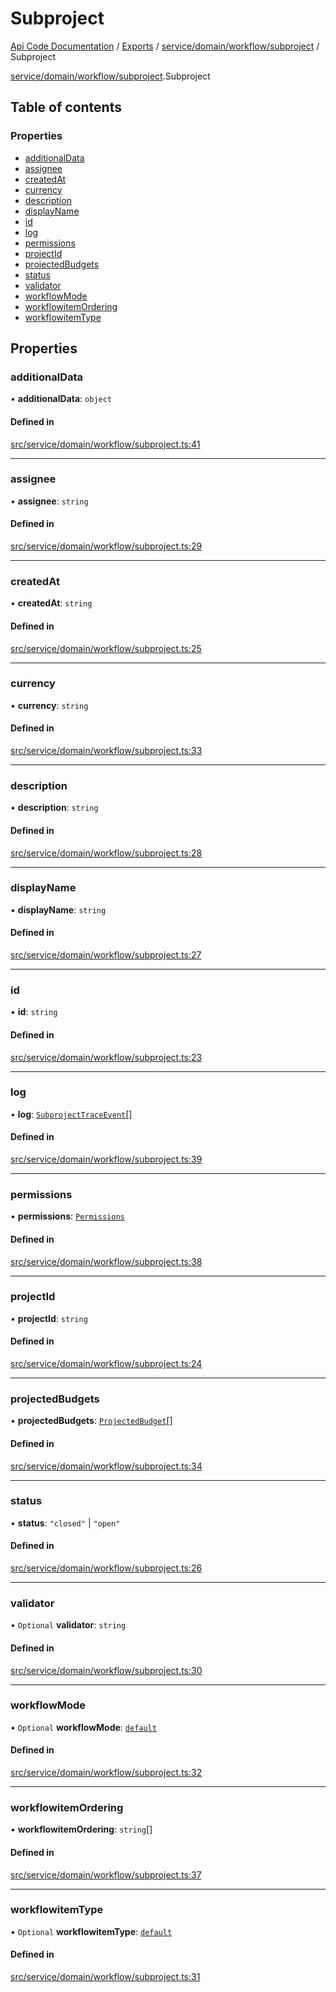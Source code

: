 # Subproject
 
[Api Code Documentation](../README.md) / [Exports](../modules.md) / [service/domain/workflow/subproject](../modules/service_domain_workflow_subproject.md) / Subproject

[service/domain/workflow/subproject](../modules/service_domain_workflow_subproject.md).Subproject

## Table of contents

### Properties

- [additionalData](service_domain_workflow_subproject.Subproject.md#additionaldata)
- [assignee](service_domain_workflow_subproject.Subproject.md#assignee)
- [createdAt](service_domain_workflow_subproject.Subproject.md#createdat)
- [currency](service_domain_workflow_subproject.Subproject.md#currency)
- [description](service_domain_workflow_subproject.Subproject.md#description)
- [displayName](service_domain_workflow_subproject.Subproject.md#displayname)
- [id](service_domain_workflow_subproject.Subproject.md#id)
- [log](service_domain_workflow_subproject.Subproject.md#log)
- [permissions](service_domain_workflow_subproject.Subproject.md#permissions)
- [projectId](service_domain_workflow_subproject.Subproject.md#projectid)
- [projectedBudgets](service_domain_workflow_subproject.Subproject.md#projectedbudgets)
- [status](service_domain_workflow_subproject.Subproject.md#status)
- [validator](service_domain_workflow_subproject.Subproject.md#validator)
- [workflowMode](service_domain_workflow_subproject.Subproject.md#workflowmode)
- [workflowitemOrdering](service_domain_workflow_subproject.Subproject.md#workflowitemordering)
- [workflowitemType](service_domain_workflow_subproject.Subproject.md#workflowitemtype)

## Properties

### additionalData

• **additionalData**: `object`

#### Defined in

[src/service/domain/workflow/subproject.ts:41](https://github.com/openkfw/TruBudget/blob/e3c318d/api/src/service/domain/workflow/subproject.ts#L41)

___

### assignee

• **assignee**: `string`

#### Defined in

[src/service/domain/workflow/subproject.ts:29](https://github.com/openkfw/TruBudget/blob/e3c318d/api/src/service/domain/workflow/subproject.ts#L29)

___

### createdAt

• **createdAt**: `string`

#### Defined in

[src/service/domain/workflow/subproject.ts:25](https://github.com/openkfw/TruBudget/blob/e3c318d/api/src/service/domain/workflow/subproject.ts#L25)

___

### currency

• **currency**: `string`

#### Defined in

[src/service/domain/workflow/subproject.ts:33](https://github.com/openkfw/TruBudget/blob/e3c318d/api/src/service/domain/workflow/subproject.ts#L33)

___

### description

• **description**: `string`

#### Defined in

[src/service/domain/workflow/subproject.ts:28](https://github.com/openkfw/TruBudget/blob/e3c318d/api/src/service/domain/workflow/subproject.ts#L28)

___

### displayName

• **displayName**: `string`

#### Defined in

[src/service/domain/workflow/subproject.ts:27](https://github.com/openkfw/TruBudget/blob/e3c318d/api/src/service/domain/workflow/subproject.ts#L27)

___

### id

• **id**: `string`

#### Defined in

[src/service/domain/workflow/subproject.ts:23](https://github.com/openkfw/TruBudget/blob/e3c318d/api/src/service/domain/workflow/subproject.ts#L23)

___

### log

• **log**: [`SubprojectTraceEvent`](service_domain_workflow_subproject_trace_event.SubprojectTraceEvent.md)[]

#### Defined in

[src/service/domain/workflow/subproject.ts:39](https://github.com/openkfw/TruBudget/blob/e3c318d/api/src/service/domain/workflow/subproject.ts#L39)

___

### permissions

• **permissions**: [`Permissions`](../modules/service_domain_permissions.md#permissions)

#### Defined in

[src/service/domain/workflow/subproject.ts:38](https://github.com/openkfw/TruBudget/blob/e3c318d/api/src/service/domain/workflow/subproject.ts#L38)

___

### projectId

• **projectId**: `string`

#### Defined in

[src/service/domain/workflow/subproject.ts:24](https://github.com/openkfw/TruBudget/blob/e3c318d/api/src/service/domain/workflow/subproject.ts#L24)

___

### projectedBudgets

• **projectedBudgets**: [`ProjectedBudget`](service_domain_workflow_projected_budget.ProjectedBudget.md)[]

#### Defined in

[src/service/domain/workflow/subproject.ts:34](https://github.com/openkfw/TruBudget/blob/e3c318d/api/src/service/domain/workflow/subproject.ts#L34)

___

### status

• **status**: ``"closed"`` \| ``"open"``

#### Defined in

[src/service/domain/workflow/subproject.ts:26](https://github.com/openkfw/TruBudget/blob/e3c318d/api/src/service/domain/workflow/subproject.ts#L26)

___

### validator

• `Optional` **validator**: `string`

#### Defined in

[src/service/domain/workflow/subproject.ts:30](https://github.com/openkfw/TruBudget/blob/e3c318d/api/src/service/domain/workflow/subproject.ts#L30)

___

### workflowMode

• `Optional` **workflowMode**: [`default`](../modules/service_domain_workflow_types.md#default)

#### Defined in

[src/service/domain/workflow/subproject.ts:32](https://github.com/openkfw/TruBudget/blob/e3c318d/api/src/service/domain/workflow/subproject.ts#L32)

___

### workflowitemOrdering

• **workflowitemOrdering**: `string`[]

#### Defined in

[src/service/domain/workflow/subproject.ts:37](https://github.com/openkfw/TruBudget/blob/e3c318d/api/src/service/domain/workflow/subproject.ts#L37)

___

### workflowitemType

• `Optional` **workflowitemType**: [`default`](../modules/service_domain_workflowitem_types_types.md#default)

#### Defined in

[src/service/domain/workflow/subproject.ts:31](https://github.com/openkfw/TruBudget/blob/e3c318d/api/src/service/domain/workflow/subproject.ts#L31)
